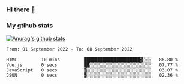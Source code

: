 ### Hi there 👋

### My gtihub stats

[![Anurag's github stats](https://github-readme-stats.vercel.app/api?username=gaozhidong)](https://github.com/gaozhidong/github-readme-stats)

<!--START_SECTION:waka-->

```text
From: 01 September 2022 - To: 08 September 2022

HTML         10 mins         █████████████████████▓░░░   86.80 %
Vue.js       0 secs          ██░░░░░░░░░░░░░░░░░░░░░░░   07.77 %
JavaScript   0 secs          ▓░░░░░░░░░░░░░░░░░░░░░░░░   03.07 %
JSON         0 secs          ▓░░░░░░░░░░░░░░░░░░░░░░░░   02.36 %
```

<!--END_SECTION:waka-->